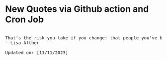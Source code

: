 # New Quotes via Github action and Cron Job

<pre>
<!-- #quote -->
That's the risk you take if you change: that people you've been involved with won't like the new you. But other people who do will come along.
- Lisa Alther

Updated on: [11/11/2023]
<!-- #quoteEnd -->
</pre>
